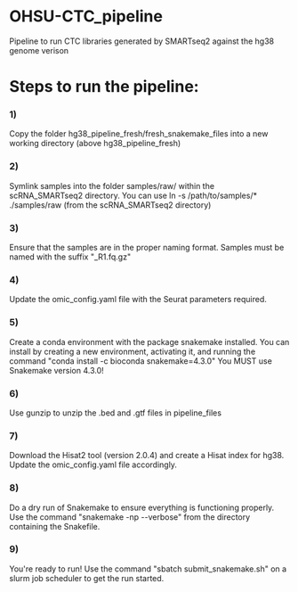 # OHSU-CTC_pipeline
Pipeline to run CTC libraries generated by SMARTseq2 against the hg38 genome verison

# Steps to run the pipeline:
### 1)
Copy the folder hg38_pipeline_fresh/fresh_snakemake_files into a new working directory (above hg38_pipeline_fresh)

### 2)
Symlink samples into the folder samples/raw/ within the scRNA_SMARTseq2 directory. You can use ln -s /path/to/samples/* ./samples/raw (from the scRNA_SMARTseq2 directory)

### 3)
Ensure that the samples are in the proper naming format. Samples must be named with the suffix "_R1.fq.gz"

### 4)
Update the omic_config.yaml file with the Seurat parameters required.

### 5)
Create a conda environment with the package snakemake installed. You can install by creating a new environment, activating it, and running the command "conda install -c bioconda snakemake=4.3.0"
You MUST use Snakemake version 4.3.0!

### 6) 
Use gunzip to unzip the .bed and .gtf files in pipeline_files

### 7) 
Download the Hisat2 tool (version 2.0.4) and create a Hisat index for hg38. Update the omic_config.yaml file accordingly.

### 8)
Do a dry run of Snakemake to ensure everything is functioning properly. Use the command "snakemake -np --verbose" from the directory containing the Snakefile.

### 9)
You're ready to run! Use the command "sbatch submit_snakemake.sh" on a slurm job scheduler to get the run started.
